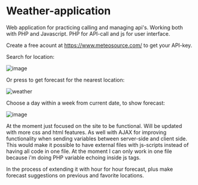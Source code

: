 # Weather-application
Web application for practicing calling and managing api's. Working both with PHP and Javascript. PHP for API-call and js for user interface. 

Create a free acount at https://www.meteosource.com/ to get your API-key.

Search for location:

![image](https://user-images.githubusercontent.com/96311805/183860065-c2eb44ae-e35c-4996-a7f3-efaef50e2434.png)

Or press to get forecast for the nearest location:

![weather](https://user-images.githubusercontent.com/96311805/183860730-c34ef886-d183-4a67-8106-a95225194636.png)

Choose a day within a week from current date, to show forecast:

![image](https://user-images.githubusercontent.com/96311805/183863021-8bd2040f-9991-40c6-b494-181a948d5901.png)



At the moment just focused on the site to be functional. Will be updated with more css and html features. 
As well with AJAX for improving functionality when sending variables between server-side and client side. This would make it possible to have external files with js-scripts instead of having all code in one file. At the moment I can only work in one file because i'm doing PHP variable echoing inside js tags.  

In the process of extending it with hour for hour forecast, plus make forecast suggestions on previous and favorite locations. 
